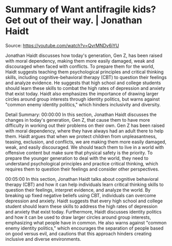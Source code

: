 # Summary of Want antifragile kids? Get out of their way. | Jonathan Haidt

Source: https://youtube.com/watch?v=QvrMNDv6iYU

Jonathan Haidt discusses how today's generation, Gen Z, has been raised with moral dependency, making them more easily damaged, weak and discouraged when faced with conflicts. To prepare them for the world, Haidt suggests teaching them psychological principles and critical thinking skills, including cognitive-behavioral therapy (CBT) to question their feelings and analyze evidence. He suggests that high school and college students should learn these skills to combat the high rates of depression and anxiety that exist today. Haidt also emphasizes the importance of drawing larger circles around group interests through identity politics, but warns against "common enemy identity politics," which hinders inclusivity and diversity.

Detail Summary: 
00:00:00
In this section, Jonathan Haidt discusses the changes in today's generation, Gen Z, that cause them to have more difficulty in working out their problems on their own. Gen Z has been raised with moral dependency, where they have always had an adult there to help them. Haidt argues that when we protect children from unpleasantness, teasing, exclusion, and conflicts, we are making them more easily damaged, weak, and easily discouraged. We should teach them to live in a world with offensive content but make sure that physical safety is the priority. To prepare the younger generation to deal with the world, they need to understand psychological principles and practice critical thinking, which requires them to question their feelings and consider other perspectives.

00:05:00
In this section, Jonathan Haidt talks about cognitive behavioral therapy (CBT) and how it can help individuals learn critical thinking skills to question their feelings, interpret evidence, and analyze the world. By breaking up fixed negative beliefs using CBT, individuals can overcome depression and anxiety. Haidt suggests that every high school and college student should learn these skills to address the high rates of depression and anxiety that exist today. Furthermore, Haidt discusses identity politics and how it can be used to draw larger circles around group interests, emphasizing what people have in common. He also warns against "common enemy identity politics," which encourages the separation of people based on good versus evil, and cautions that this approach hinders creating inclusive and diverse environments.

